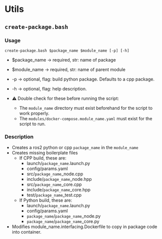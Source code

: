 # Utils

## `create-package.bash`

### Usage
`create-package.bash $package_name $module_name [-p] [-h]`
- $package_name -> required, str: name of package
- $module_name -> required, str: name of parent module
- -p -> optional, flag: build python package. Defaults to a cpp package.
- -h -> optional, flag: help description.

- ⚠️ Double check for these before running the script: 
    - The `module_name` directory must exist beforehand for the script to work properly.
    - The `modules/docker-compose.module_name.yaml` must exist for the script to run.

### Description
- Creates a ros2 python or cpp `package_name` in the `module_name`
- Creates missing boilerplate files
    - If CPP build, these are:
        - launch/`package_name`.launch.py
        - config/params.yaml
        - src/`package_name`_node.cpp
        - include/`package_name`_node.hpp
        - src/`package_name`_core.cpp
        - include/`package_name`_core.hpp
        - test/`package_name`_test.cpp
    - If Python build, these are:
        - launch/`package_name`.launch.py
        - config/params.yaml
        - `package_name`/`package_name`_node.py
        - `package_name`/`package_name`_core.py
- Modifies module_name.interfacing.Dockerfile to copy in package code into container.